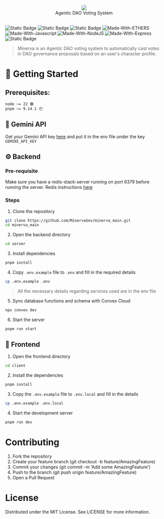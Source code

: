 <div align="center">
    <img src="https://files.catbox.moe/84rr7h.png">
</div>

<div align="center">
  Agentic DAO Voting System
</div><br>

![Static Badge](https://img.shields.io/badge/Powered%20By-Gaia-white?style=for-the-badge&labelColor=gray&color=black)
![Static Badge](https://img.shields.io/badge/Tooling%20By-CDP%20Agent%20Kit-white?style=for-the-badge&labelColor=gray&color=blue)
![Static Badge](https://img.shields.io/badge/Wallet%20By-Privy-black?style=for-the-badge&color=%239093d3)
![Made-With-ETHERS](https://img.shields.io/badge/MADE%20WITH-Ethers-000000.svg?colorA=222222&style=for-the-badge&logoWidth=14&logo=ethereum)
![Made-With-Javascript](https://img.shields.io/badge/MADE%20WITH-Javascript-ffd000.svg?colorA=222222&style=for-the-badge&logoWidth=14&logo=javascript)
![Made-With-NodeJS](https://img.shields.io/badge/MADE%20WITH-NodeJS-32a852.svg?colorA=222222&style=for-the-badge&logoWidth=14&logo=nodejs)
![Made-With-Express](https://img.shields.io/badge/MADE%20WITH-Express-000000.svg?colorA=222222&style=for-the-badge&logoWidth=14&logo=express)
![Static Badge](https://img.shields.io/badge/Built%20With-pnpm-ffd000?style=for-the-badge&logo=pnpm&logoColor=%23F69220&color=%23F69220)

> Minerva is an Agentic DAO voting system to automatically cast votes in DAO governance proposals based on an user's character profile.


# 🚀 Getting Started

## Prerequisites:

```bash
node >= 22 🟢
pnpm >= 9.14.1 📦
```

## 🤖 Gemini API
Get your Gemini API key [here](https://aistudio.google.com/app/apikey) and put it in the env file under the key `GEMINI_API_KEY`

## ⚙️ Backend
### Pre-requisite
Make sure you have a redis-stack-server running on port 6379 before running the server.
Redis instructions [here](https://redis.io/docs/latest/operate/oss_and_stack/install/install-redis/)

### Steps
1. Clone the repository
```bash
git clone https://github.com/MinervaGov/minerva_main.git
cd minerva_main
```
2. Open the backend directory
```bash
cd server
```
3. Install dependencies
```bash
pnpm install
```
4. Copy `.env.example` file to `.env` and fill in the required details
```bash
cp .env.example .env
```
> All the necessary details regarding services used are in the env file

5. Sync database functions and schema with Convex Cloud
```bash
npx convex dev
```
6. Start the server
```bash
pnpm run start
```

## 🎨 Frontend
1. Open the frontend directory
```bash
cd client
```
2. Install the dependencies
```bash
pnpm install
```
3. Copy the `.env.example` file to `.env.local` and fill in the details
```bash
cp .env.example .env.local
```
4. Start the development server
```bash
pnpm run dev
```

# Contributing

1. Fork the repository
2. Create your feature branch (git checkout -b feature/AmazingFeature)
3. Commit your changes (git commit -m 'Add some AmazingFeature')
4. Push to the branch (git push origin feature/AmazingFeature)
5. Open a Pull Request

# License

Distributed under the MIT License. See LICENSE for more information.
